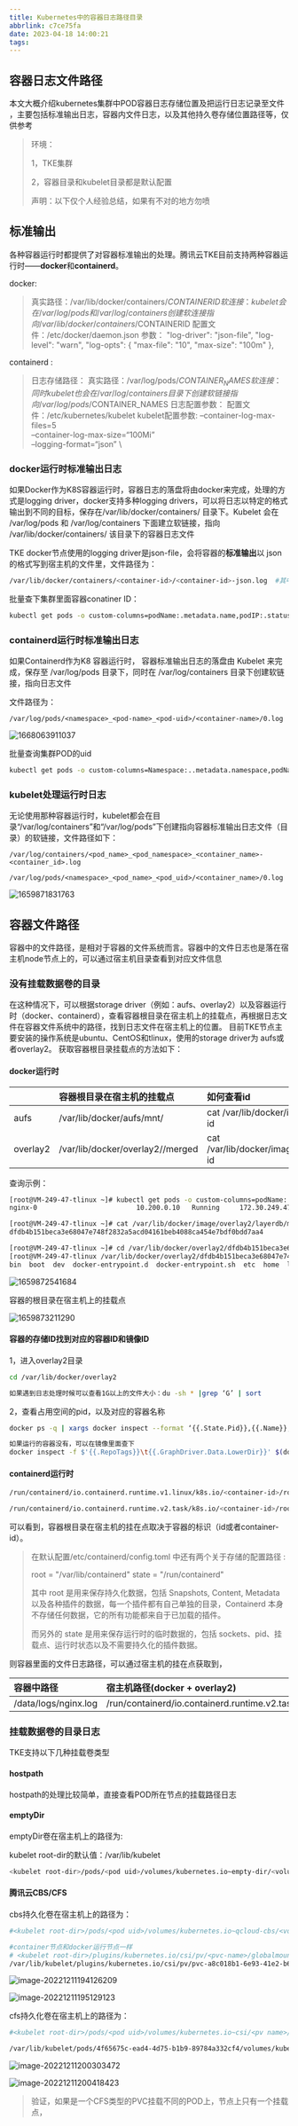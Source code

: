 ```yaml
---
title: Kubernetes中的容器日志路径目录
abbrlink: c7ce75fa
date: 2023-04-18 14:00:21
tags:
---
```


## 容器日志文件路径

本文大概介绍kubernetes集群中POD容器日志存储位置及把运行日志记录至文件 ，主要包括标准输出日志，容器内文件日志，以及其他持久卷存储位置路径等，仅供参考

> 环境：
>
> 1，TKE集群
>
> 2，容器目录和kubelet目录都是默认配置
>
> 声明：以下仅个人经验总结，如果有不对的地方勿喷

## 标准输出

各种容器运行时都提供了对容器标准输出的处理。腾讯云TKE目前支持两种容器运行时——**docker**和**containerd**。

docker:

> 真实路径：/var/lib/docker/containers/$CONTAINERID
> 软连接：kubelet会在/var/log/pods和/var/log/containers创建软连接指向/var/lib/docker/containers/$CONTAINERID
> 配置文件：/etc/docker/daemon.json
> 参数：
> "log-driver": "json-file",
> "log-level": "warn",
> "log-opts": {
>  "max-file": "10",
>  "max-size": "100m"
> },

containerd :

> 日志存储路径：
> 真实路径：/var/log/pods/$CONTAINER_NAMES
> 软连接：同时kubelet也会在/var/log/containers目录下创建软链接指向    /var/log/pods/$CONTAINER_NAMES
> 日志配置参数：
> 配置文件：/etc/kubernetes/kubelet
> kubelet配置参数:
> –container-log-max-files=5 \
> –container-log-max-size=“100Mi” \
> –logging-format=“json” \



### docker运行时标准输出日志

如果Docker作为K8S容器运行时，容器日志的落盘将由docker来完成，处理的方式是logging driver，docker支持多种logging drivers，可以将日志以特定的格式输出到不同的目标，保存在/var/lib/docker/containers/<container-id> 目录下。Kubelet 会在 /var/log/pods 和 /var/log/containers 下面建立软链接，指向 /var/lib/docker/containers/<container-id> 该目录下的容器日志文件

TKE docker节点使用的logging driver是json-file，会将容器的**标准输出**以 json 的格式写到宿主机的文件里，文件路径为：

```bash
/var/lib/docker/containers/<container-id>/<container-id>-json.log  #其中容器ID可以通过下面命令查询
```

批量查下集群里面容器conatiner ID：

```bash
kubectl get pods -o custom-columns=podName:.metadata.name,podIP:.status.podIP,podStatus:.status.phase,nodeName:.spec.nodeName,nodeIP:.status.hostIP,containerID:.status.containerStatuses[0].containerID | awk -F 'docker://|| containerd://'  '{print $1,$2}'
```

### containerd运行时标准输出日志

如果Containerd作为K8 容器运行时， 容器标准输出日志的落盘由 Kubelet 来完成，保存至 /var/log/pods 目录下，同时在 /var/log/containers 目录下创建软链接，指向日志文件

文件路径为：

```
/var/log/pods/<namespace>_<pod-name>_<pod-uid>/<container-name>/0.log
```

![1668063911037](https://chen1900s-1257020962.cos.ap-chongqing.myqcloud.com/my-blog/image/202212111839189.png)

批量查询集群POD的uid

```bash
kubectl get pods -o custom-columns=Namespace:..metadata.namespace,podName:.metadata.name,podIP:.status.podIP,podStatus:.status.phase,nodeIP:.status.hostIP,Pod_ID:.metadata.uid,ContainerName:.spec.containers[*].name
```



### kubelet处理运行时日志

无论使用那种容器运行时，kubelet都会在目录“/var/log/containers”和“/var/log/pods”下创建指向容器标准输出日志文件（目录）的软链接，文件路径如下：

```
/var/log/containers/<pod_name>_<pod_namespace>_<container_name>-<container_id>.log

/var/log/pods/<namespace>_<pod_name>_<pod_uid>/<container_name>/0.log
```

![1659871831763](https://chen1900s-1257020962.cos.ap-chongqing.myqcloud.com/my-blog/image/202212111839400.png)



## 容器文件路径

容器中的文件路径，是相对于容器的文件系统而言。容器中的文件日志也是落在宿主机node节点上的，可以通过宿主机目录查看到对应文件信息

### 没有挂载数据卷的目录

在这种情况下，可以根据storage driver（例如：aufs、overlay2）以及容器运行时（docker、containerd），查看容器根目录在宿主机上的挂载点，再根据日志文件在容器文件系统中的路径，找到日志文件在宿主机上的位置。 目前TKE节点主要安装的操作系统是ubuntu、CentOS和tlinux，使用的storage driver为 aufs或者overlay2。 获取容器根目录挂载点的方法如下：

#### docker运行时

|          | 容器根目录在宿主机的挂载点           | 如何查看id                                                   |
| :------- | :----------------------------------- | :----------------------------------------------------------- |
| aufs     | /var/lib/docker/aufs/mnt/<id>        | cat /var/lib/docker/image/aufs/layerdb/mounts/<container-id>/mount-id |
| overlay2 | /var/lib/docker/overlay2/<id>/merged | cat /var/lib/docker/image/overlay2/layerdb/mounts/<container-id>/mount-id |

查询示例：

```bash
[root@VM-249-47-tlinux ~]# kubectl get pods -o custom-columns=podName:.metadata.name,podIP:.status.podIP,podStatus:.status.phase,nodeName:.spec.nodeName,nodeIP:.status.hostIP,containerID:.status.containerStatuses[0].containerID | awk -F 'docker://|| containerd://'  '{print $1,$2}'   | grep nginx
nginx-0                         10.200.0.10   Running     172.30.249.47   172.30.249.47    a0d96814caa6248996dcbcea552fa5f405143500f417a764160010018411f368    #容器ID

[root@VM-249-47-tlinux ~]# cat /var/lib/docker/image/overlay2/layerdb/mounts/a0d96814caa6248996dcbcea552fa5f405143500f417a764160010018411f368/mount-id
dfdb4b151beca3e68047e748f2832a5acd04161beb4088ca454e7bdf0bdd7aa4

[root@VM-249-47-tlinux ~]# cd /var/lib/docker/overlay2/dfdb4b151beca3e68047e748f2832a5acd04161beb4088ca454e7bdf0bdd7aa4/merged
[root@VM-249-47-tlinux /var/lib/docker/overlay2/dfdb4b151beca3e68047e748f2832a5acd04161beb4088ca454e7bdf0bdd7aa4/merged]# ls 
bin  boot  dev  docker-entrypoint.d  docker-entrypoint.sh  etc  home  lib  lib64  media  mnt  opt  proc  root  run  sbin  srv  sys  tmp  usr  var
```

![1659872541684](https://chen1900s-1257020962.cos.ap-chongqing.myqcloud.com/my-blog/image/202212111839568.png)

容器的根目录在宿主机上的挂载点

![1659873211290](https://chen1900s-1257020962.cos.ap-chongqing.myqcloud.com/my-blog/image/202212111839396.png)

####  容器的存储ID找到对应的容器ID和镜像ID 

1，进入overlay2目录

```bash
cd /var/lib/docker/overlay2

如果遇到日志处理时候可以查看1G以上的文件大小：du -sh * |grep ‘G’ | sort
```

2，查看占用空间的pid，以及对应的容器名称

```bash
docker ps -q | xargs docker inspect --format ‘{{.State.Pid}},{{.Name}},{{.GraphDriver.Data.WorkDir}}’ | grep 4d79558c06c01e7b078cf1829676a06f615371953b15b104cb83d94d4f9c2c43

如果运行的容器没有，可以在镜像里面查下
docker inspect -f $'{{.RepoTags}}\t{{.GraphDriver.Data.LowerDir}}' $(docker images -q)  | grep 4d79558c06c01e7b078cf1829676a06f615371953b15b104cb83d94d4f9c2c43
```



#### containerd运行时

```bash
/run/containerd/io.containerd.runtime.v1.linux/k8s.io/<container-id>/rootfs

/run/containerd/io.containerd.runtime.v2.task/k8s.io/<container-id>/rootfs  #最新containerd运行时目录
```

可以看到，容器根目录在宿主机的挂在点取决于容器的标识（id或者container-id）。

>  在默认配置/etc/containerd/config.toml 中还有两个关于存储的配置路径 :
>
>  root = "/var/lib/containerd" state = "/run/containerd" 
>
>  其中 root 是用来保存持久化数据，包括 Snapshots, Content, Metadata 以及各种插件的数据，每一个插件都有自己单独的目录，Containerd 本身不存储任何数据，它的所有功能都来自于已加载的插件。
>
>  而另外的 state 是用来保存运行时的临时数据的，包括 sockets、pid、挂载点、运行时状态以及不需要持久化的插件数据。

则容器里面的文件日志路径，可以通过宿主机的挂在点获取到，

| 容器中路径           | 宿主机路径(docker + overlay2)                                |
| :------------------- | :----------------------------------------------------------- |
| /data/logs/nginx.log | /run/containerd/io.containerd.runtime.v2.task/k8s.io/0b895cd3a0fb017337df1796530904b0185db7469f442b9413333f4c8c878fee/rootfs/data/logs/test.log |



### 挂载数据卷的目录日志

TKE支持以下几种挂载卷类型

#### hostpath

hostpath的处理比较简单，直接查看POD所在节点的挂载路径日志

#### emptyDir

emptyDir卷在宿主机上的路径为:

kubelet root-dir的默认值：/var/lib/kubelet

```bash
<kubelet root-dir>/pods/<pod uid>/volumes/kubernetes.io~empty-dir/<volume name>
```

#### 腾讯云CBS/CFS

cbs持久化卷在宿主机上的路径为：

```bash
#<kubelet root-dir>/pods/<pod uid>/volumes/kubernetes.io~qcloud-cbs/<volume name>/mount  #qcloud-cbs类型的CBS

#container节点和docker运行节点一样
# <kubelet root-dir>/plugins/kubernetes.io/csi/pv/<pvc-name>/globalmount    #cbs-csi类型的CBS
/var/lib/kubelet/plugins/kubernetes.io/csi/pv/pvc-a8c018b1-6e93-41e2-b620-9585d46d3619/globalmount
```

![image-20221211194126209](https://chen1900s-1257020962.cos.ap-chongqing.myqcloud.com/my-blog/image/202212111941327.png)

![image-20221211195129123](https://chen1900s-1257020962.cos.ap-chongqing.myqcloud.com/my-blog/image/202212111951177.png)

cfs持久化卷在宿主机上的路径为：

```bash
#<kubelet root-dir>/pods/<pod uid>/volumes/kubernetes.io~csi/<pv name>/mount

/var/lib/kubelet/pods/4f65675c-ead4-4d75-b1b9-89784a332cf4/volumes/kubernetes.io~csi/pvc-24b1a5c5-f59a-4c5e-8ea8-bad84bacf9df/mount
```

![image-20221211200303472](https://chen1900s-1257020962.cos.ap-chongqing.myqcloud.com/my-blog/image/202212112003529.png)

![image-20221211200418423](https://chen1900s-1257020962.cos.ap-chongqing.myqcloud.com/my-blog/image/202212112004478.png)

> 验证，如果是一个CFS类型的PVC挂载不同的POD上，节点上只有一个挂载点，
